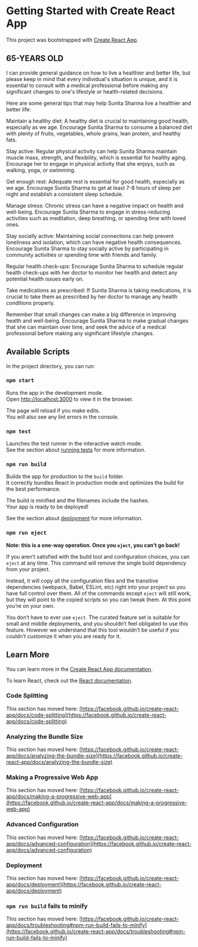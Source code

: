 # Getting Started with Create React App

This project was bootstrapped with [Create React App](https://github.com/facebook/create-react-app).
## 65-YEARS OLD
I can provide general guidance on how to live a healthier and better life, but please keep in mind that every individual's situation is unique, and it is essential to consult with a medical professional before making any significant changes to one's lifestyle or health-related decisions.

Here are some general tips that may help Sunita Sharma live a healthier and better life:

Maintain a healthy diet: A healthy diet is crucial to maintaining good health, especially as we age. Encourage Sunita Sharma to consume a balanced diet with plenty of fruits, vegetables, whole grains, lean protein, and healthy fats.

Stay active: Regular physical activity can help Sunita Sharma maintain muscle mass, strength, and flexibility, which is essential for healthy aging. Encourage her to engage in physical activity that she enjoys, such as walking, yoga, or swimming.

Get enough rest: Adequate rest is essential for good health, especially as we age. Encourage Sunita Sharma to get at least 7-8 hours of sleep per night and establish a consistent sleep schedule.

Manage stress: Chronic stress can have a negative impact on health and well-being. Encourage Sunita Sharma to engage in stress-reducing activities such as meditation, deep breathing, or spending time with loved ones.

Stay socially active: Maintaining social connections can help prevent loneliness and isolation, which can have negative health consequences. Encourage Sunita Sharma to stay socially active by participating in community activities or spending time with friends and family.

Regular health check-ups: Encourage Sunita Sharma to schedule regular health check-ups with her doctor to monitor her health and detect any potential health issues early on.

Take medications as prescribed: If Sunita Sharma is taking medications, it is crucial to take them as prescribed by her doctor to manage any health conditions properly.

Remember that small changes can make a big difference in improving health and well-being. Encourage Sunita Sharma to make gradual changes that she can maintain over time, and seek the advice of a medical professional before making any significant lifestyle changes.
## Available Scripts

In the project directory, you can run:

### `npm start`

Runs the app in the development mode.\
Open [http://localhost:3000](http://localhost:3000) to view it in the browser.

The page will reload if you make edits.\
You will also see any lint errors in the console.

### `npm test`

Launches the test runner in the interactive watch mode.\
See the section about [running tests](https://facebook.github.io/create-react-app/docs/running-tests) for more information.

### `npm run build`

Builds the app for production to the `build` folder.\
It correctly bundles React in production mode and optimizes the build for the best performance.

The build is minified and the filenames include the hashes.\
Your app is ready to be deployed!

See the section about [deployment](https://facebook.github.io/create-react-app/docs/deployment) for more information.

### `npm run eject`

**Note: this is a one-way operation. Once you `eject`, you can’t go back!**

If you aren’t satisfied with the build tool and configuration choices, you can `eject` at any time. This command will remove the single build dependency from your project.

Instead, it will copy all the configuration files and the transitive dependencies (webpack, Babel, ESLint, etc) right into your project so you have full control over them. All of the commands except `eject` will still work, but they will point to the copied scripts so you can tweak them. At this point you’re on your own.

You don’t have to ever use `eject`. The curated feature set is suitable for small and middle deployments, and you shouldn’t feel obligated to use this feature. However we understand that this tool wouldn’t be useful if you couldn’t customize it when you are ready for it.

## Learn More

You can learn more in the [Create React App documentation](https://facebook.github.io/create-react-app/docs/getting-started).

To learn React, check out the [React documentation](https://reactjs.org/).

### Code Splitting

This section has moved here: [https://facebook.github.io/create-react-app/docs/code-splitting](https://facebook.github.io/create-react-app/docs/code-splitting)

### Analyzing the Bundle Size

This section has moved here: [https://facebook.github.io/create-react-app/docs/analyzing-the-bundle-size](https://facebook.github.io/create-react-app/docs/analyzing-the-bundle-size)

### Making a Progressive Web App

This section has moved here: [https://facebook.github.io/create-react-app/docs/making-a-progressive-web-app](https://facebook.github.io/create-react-app/docs/making-a-progressive-web-app)

### Advanced Configuration

This section has moved here: [https://facebook.github.io/create-react-app/docs/advanced-configuration](https://facebook.github.io/create-react-app/docs/advanced-configuration)

### Deployment

This section has moved here: [https://facebook.github.io/create-react-app/docs/deployment](https://facebook.github.io/create-react-app/docs/deployment)

### `npm run build` fails to minify

This section has moved here: [https://facebook.github.io/create-react-app/docs/troubleshooting#npm-run-build-fails-to-minify](https://facebook.github.io/create-react-app/docs/troubleshooting#npm-run-build-fails-to-minify)
